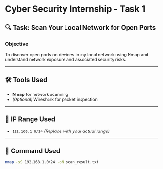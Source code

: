 # Cyber Security Internship - Task 1

## 🔍 Task: Scan Your Local Network for Open Ports

### Objective
To discover open ports on devices in my local network using Nmap and understand network exposure and associated security risks.

---

## 🛠 Tools Used
- **Nmap** for network scanning
- *(Optional)* Wireshark for packet inspection

---

## 🔗 IP Range Used
- `192.168.1.0/24` *(Replace with your actual range)*

---

## 🧪 Command Used
```bash
nmap -sS 192.168.1.0/24 -oN scan_result.txt
